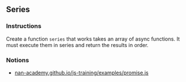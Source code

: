 ## Series

### Instructions

Create a function `series` that works takes an array of async functions.
It must execute them in series and return the results in order.


### Notions

- [nan-academy.github.io/js-training/examples/promise.js](https://nan-academy.github.io/js-training/examples/promise.js)
